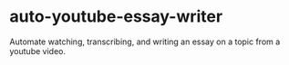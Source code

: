 # auto-youtube-essay-writer
Automate watching, transcribing, and writing an essay on a topic from a youtube video.
